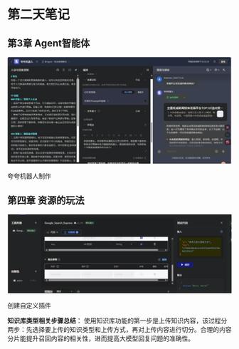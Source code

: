 # 第二天笔记

## 第3章 Agent智能体

 ![image-20250717203316896](image/imageTask3_1.png)

夸夸机器人制作

## 第四章 资源的玩法

![image-20250718003235990](image/imageTask4_1.png)

创建自定义插件

**知识库类型相关步骤总结**：
使用知识库功能的第一步是上传知识内容，该过程分两步：先选择要上传的知识类型和上传方式，再对上传内容进行切分。合理的内容分片能提升召回内容的相关性，进而提高大模型回复问题的准确性。
